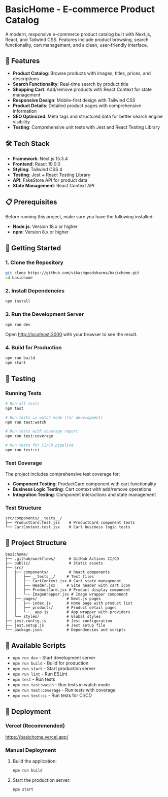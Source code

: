# BasicHome - E-commerce Product Catalog

A modern, responsive e-commerce product catalog built with Next.js, React, and Tailwind CSS. Features include product browsing, search functionality, cart management, and a clean, user-friendly interface.

## 🚀 Features

- **Product Catalog**: Browse products with images, titles, prices, and descriptions
- **Search Functionality**: Real-time search by product title
- **Shopping Cart**: Add/remove products with React Context for state management
- **Responsive Design**: Mobile-first design with Tailwind CSS
- **Product Details**: Detailed product pages with comprehensive information
- **SEO Optimized**: Meta tags and structured data for better search engine visibility
- **Testing**: Comprehensive unit tests with Jest and React Testing Library

## 🛠️ Tech Stack

- **Framework**: Next.js 15.3.4
- **Frontend**: React 19.0.0
- **Styling**: Tailwind CSS 4
- **Testing**: Jest + React Testing Library
- **API**: FakeStore API for product data
- **State Management**: React Context API

## 📋 Prerequisites

Before running this project, make sure you have the following installed:

- **Node.js**: Version 18.x or higher
- **npm**: Version 8.x or higher

## 🚀 Getting Started

### 1. Clone the Repository

```bash
git clone https://github.com/vikashgoodsharma/basichome.git
cd basichome
```

### 2. Install Dependencies

```bash
npm install
```

### 3. Run the Development Server

```bash
npm run dev
```

Open [http://localhost:3000](http://localhost:3000) with your browser to see the result.

### 4. Build for Production

```bash
npm run build
npm start
```

## 🧪 Testing

### Running Tests

```bash
# Run all tests
npm test

# Run tests in watch mode (for development)
npm run test:watch

# Run tests with coverage report
npm run test:coverage

# Run tests for CI/CD pipeline
npm run test:ci
```

### Test Coverage

The project includes comprehensive test coverage for:

- **Component Testing**: ProductCard component with cart functionality
- **Business Logic Testing**: Cart context with add/remove operations
- **Integration Testing**: Component interactions and state management

### Test Structure

```
src/components/__tests__/
├── ProductCard.test.jsx    # ProductCard component tests
└── CartContext.test.jsx    # Cart business logic tests
```

## 📁 Project Structure

```
basichome/
├── .github/workflows/      # GitHub Actions CI/CD
├── public/                 # Static assets
├── src/
│   ├── components/         # React components
│   │   ├── __tests__/     # Test files
│   │   ├── CartContext.jsx # Cart state management
│   │   ├── Header.jsx     # Site header with cart icon
│   │   ├── ProductCard.jsx # Product display component
│   │   └── ImageWrapper.jsx # Image wrapper component
│   ├── pages/             # Next.js pages
│   │   ├── index.js       # Home page with product list
│   │   ├── products/      # Product detail pages
│   │   └── _app.js        # App wrapper with providers
│   └── styles/            # Global styles
├── jest.config.js         # Jest configuration
├── jest.setup.js          # Jest setup file
└── package.json           # Dependencies and scripts
```

## 🔧 Available Scripts

- `npm run dev` - Start development server
- `npm run build` - Build for production
- `npm run start` - Start production server
- `npm run lint` - Run ESLint
- `npm test` - Run tests
- `npm run test:watch` - Run tests in watch mode
- `npm run test:coverage` - Run tests with coverage
- `npm run test:ci` - Run tests for CI/CD

## 🚀 Deployment

### Vercel (Recommended)

https://basichome.vercel.app/

### Manual Deployment

1. Build the application:

   ```bash
   npm run build
   ```

2. Start the production server:
   ```bash
   npm start
   ```
